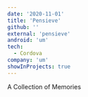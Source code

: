 ```yaml
---
date: '2020-11-01'
title: 'Pensieve'
github: ''
external: 'pensieve'
android: 'um'
tech:
  - Cordova
company: 'um'
showInProjects: true
---
```


A Collection of Memories
